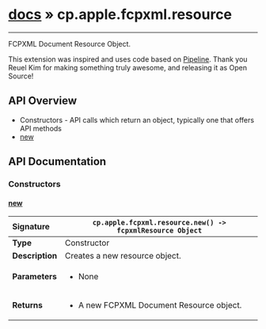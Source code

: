 # [docs](index.md) » cp.apple.fcpxml.resource
---

FCPXML Document Resource Object.

This extension was inspired and uses code based on [Pipeline](https://github.com/reuelk/pipeline).
Thank you Reuel Kim for making something truly awesome, and releasing it as Open Source!

## API Overview
* Constructors - API calls which return an object, typically one that offers API methods
 * [new](#new)

## API Documentation

### Constructors

#### [new](#new)
| <span style="float: left;">**Signature**</span> | <span style="float: left;">`cp.apple.fcpxml.resource.new() -> fcpxmlResource Object` </span>                                                          |
| -----------------------------------------------------|---------------------------------------------------------------------------------------------------------|
| **Type**                                             | Constructor |
| **Description**                                      | Creates a new resource object. |
| **Parameters**                                       | <ul><li>None</li></ul> |
| **Returns**                                          | <ul><li>A new FCPXML Document Resource object.</li></ul> |

